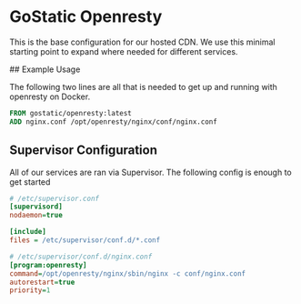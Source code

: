 # GoStatic Openresty

This is the base configuration for our hosted CDN. We use this minimal starting point to expand where needed for different services.



## Example Usage

The following two lines are all that is needed to get up and running with openresty on Docker.

``` dockerfile
FROM gostatic/openresty:latest
ADD nginx.conf /opt/openresty/nginx/conf/nginx.conf
```



## Supervisor Configuration

All of our services are ran via Supervisor. The following config is enough to get started

``` ini
# /etc/supervisor.conf
[supervisord]
nodaemon=true

[include]
files = /etc/supervisor/conf.d/*.conf
```

``` ini
# /etc/supervisor/conf.d/nginx.conf
[program:openresty]
command=/opt/openresty/nginx/sbin/nginx -c conf/nginx.conf
autorestart=true
priority=1
```
